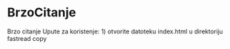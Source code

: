 # BrzoCitanje
Brzo citanje
Upute za koristenje: 1) otvorite datoteku index.html u direktoriju fastread copy
